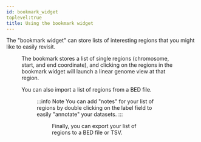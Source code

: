 ```yaml
---
id: bookmark_widget
toplevel:true
title: Using the bookmark widget
---
```


The "bookmark widget" can store lists of interesting regions that you might
like to easily revisit.

<Figure caption="Clicking and dragging on a region can be used to create a bookmark." src="/img/bookmark_widget.png"/>

The bookmark stores a list of single regions (chromosome, start, and end
coordinate), and clicking on the regions in the bookmark widget will launch a
linear genome view at that region.

You can also import a list of regions from a BED file.

<Figure caption="Importing a list of regions from a BED file." src="/img/bookmark_widget_import.png"/>

:::info Note
You can add "notes" for your list of regions by double clicking on the label
field to easily "annotate" your datasets.
:::

<Figure caption="Screenshot editing description." src="/img/bookmark_widget_edit_label.png"/>

Finally, you can export your list of regions to a BED file or TSV.
